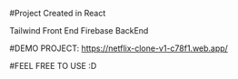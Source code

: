 #Project Created in React 

Tailwind Front End
Firebase BackEnd

#DEMO PROJECT:
 https://netflix-clone-v1-c78f1.web.app/

#FEEL FREE TO USE :D
